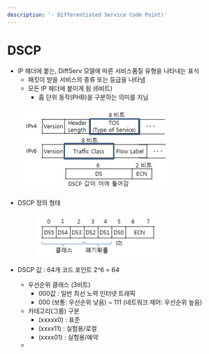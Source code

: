 ```yaml
---
description: '- Differentiated Service Code Point)'
---
```


# DSCP



* IP 헤더에 붙는, DiffServ 모델에 따른 서비스품질 유형을 나타내는 표식&#x20;
  * 패킷이 받을 서비스의 종류 또는 등급을 나타냄&#x20;
  * 모든 IP 헤더에 붙이게 됨 (6비트)
    * 홉 단위 동작(PHB)을 구분하는 의미를 지님&#x20;

<figure><img src="../.gitbook/assets/2578_1.jpeg" alt=""><figcaption></figcaption></figure>

*   DSCP 정의 형태&#x20;



    <figure><img src="../.gitbook/assets/2578_3.jpg" alt=""><figcaption></figcaption></figure>


* DSCP 값 : 64개 코드 포인트 2^6 = 64
  * 우선순위 클래스 (3비트)
    * 000값 : 일반 최선 노력 인터넷 트래픽&#x20;
    * 000 (보통: 우선순위 낮음) \~ 111 (네트워크 제어: 우선순위 높음)
  * 카테고리(그룹) 구분&#x20;
    * (xxxxx0) : 표준
    * (xxxx11) : 실험용/로컬
    * (xxxx01) : 실험용/예약
  *
